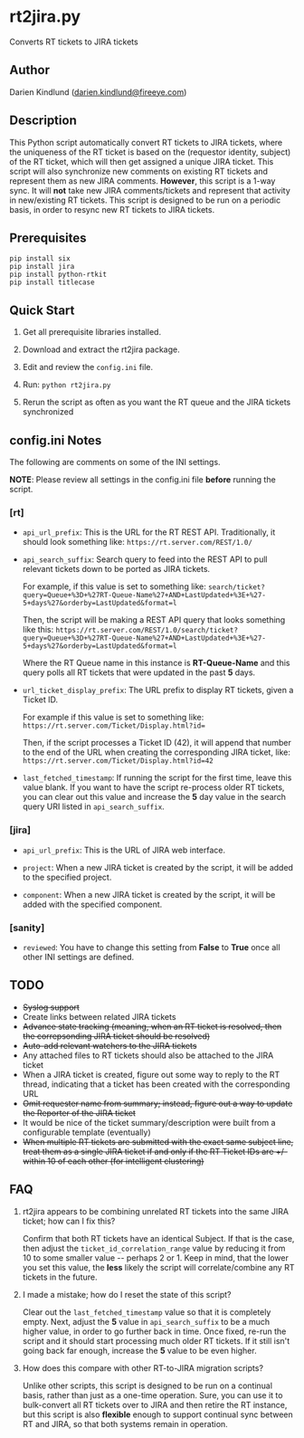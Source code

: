 # rt2jira.py #
Converts RT tickets to JIRA tickets

## Author ##

Darien Kindlund (darien.kindlund@fireeye.com)

## Description ##

This Python script automatically convert RT tickets to JIRA tickets, where the uniqueness of the RT ticket is based on the (requestor identity, subject) of the RT ticket, which will then get assigned a unique JIRA ticket.  This script will also synchronize new comments on existing RT tickets and represent them as new JIRA comments.  **However**, this script is a 1-way sync.  It will **not** take new JIRA comments/tickets and represent that activity in new/existing RT tickets.  This script is designed to be run on a periodic basis, in order to resync new RT tickets to JIRA tickets.

## Prerequisites ##

    pip install six
    pip install jira
    pip install python-rtkit
    pip install titlecase

## Quick Start ##

1. Get all prerequisite libraries installed.

2. Download and extract the rt2jira package.

3. Edit and review the `config.ini` file.

4. Run: `python rt2jira.py`

5. Rerun the script as often as you want the RT queue and the JIRA tickets synchronized

## config.ini Notes ##

The following are comments on some of the INI settings.

**NOTE**: Please review all settings in the config.ini file **before** running the script.

### [rt] ###
* `api_url_prefix`: This is the URL for the RT REST API.  Traditionally, it should look something like:
    `https://rt.server.com/REST/1.0/`

* `api_search_suffix`: Search query to feed into the REST API to pull relevant tickets down to be ported as JIRA tickets.

    For example, if this value is set to something like:
    `search/ticket?query=Queue+%3D+%27RT-Queue-Name%27+AND+LastUpdated+%3E+%27-5+days%27&orderby=LastUpdated&format=l`

    Then, the script will be making a REST API query that looks something like this:
    `https://rt.server.com/REST/1.0/search/ticket?query=Queue+%3D+%27RT-Queue-Name%27+AND+LastUpdated+%3E+%27-5+days%27&orderby=LastUpdated&format=l`

    Where the RT Queue name in this instance is **RT-Queue-Name** and this query polls all RT tickets that were updated in the past **5** days.

* `url_ticket_display_prefix`: The URL prefix to display RT tickets, given a Ticket ID.

    For example if this value is set to something like:
    `https://rt.server.com/Ticket/Display.html?id=`

    Then, if the script processes a Ticket ID (42), it will append that number to the end of the URL when creating the corresponding JIRA ticket, like:
    `https://rt.server.com/Ticket/Display.html?id=42`

* `last_fetched_timestamp`: If running the script for the first time, leave this value blank.  If you want to have the script re-process older RT tickets, you can clear out this value and increase the **5** day value in the search query URI listed in `api_search_suffix`.

### [jira] ###

* `api_url_prefix`: This is the URL of JIRA web interface.

* `project`: When a new JIRA ticket is created by the script, it will be added to the specified project.

* `component`: When a new JIRA ticket is created by the script, it will be added with the specified component.

### [sanity] ###

* `reviewed`: You have to change this setting from **False** to **True** once all other INI settings are defined.

## TODO ##

* ~~Syslog support~~
* Create links between related JIRA tickets
* ~~Advance state tracking (meaning, when an RT ticket is resolved, then the correpsonding JIRA ticket should be resolved)~~
* ~~Auto-add relevant watchers to the JIRA tickets~~
* Any attached files to RT tickets should also be attached to the JIRA ticket
* When a JIRA ticket is created, figure out some way to reply to the RT thread, indicating that a ticket has been created with the corresponding URL
* ~~Omit requester name from summary; instead, figure out a way to update the Reporter of the JIRA ticket~~
* It would be nice of the ticket summary/description were built from a configurable template (eventually)
* ~~When multiple RT tickets are submitted with the exact same subject line, treat them as a single JIRA ticket if and only if the RT Ticket IDs are +/- within 10 of each other (for intelligent clustering)~~

## FAQ ##

1. rt2jira appears to be combining unrelated RT tickets into the same JIRA ticket; how can I fix this?

    Confirm that both RT tickets have an identical Subject.  If that is the case, then adjust the `ticket_id_correlation_range` value by reducing it from 10 to some smaller value -- perhaps 2 or 1.  Keep in mind, that the lower you set this value, the **less** likely the script will correlate/combine any RT tickets in the future.

2. I made a mistake; how do I reset the state of this script?

    Clear out the `last_fetched_timestamp` value so that it is completely empty.  Next, adjust the **5** value in `api_search_suffix` to be a much higher value, in order to go further back in time.  Once fixed, re-run the script and it should start processing much older RT tickets.  If it still isn't going back far enough, increase the **5** value to be even higher.

3. How does this compare with other RT-to-JIRA migration scripts?

    Unlike other scripts, this script is designed to be run on a continual basis, rather than just as a one-time operation.  Sure, you can use it to bulk-convert all RT tickets over to JIRA and then retire the RT instance, but this script is also **flexible** enough to support continual sync between RT and JIRA, so that both systems remain in operation.
